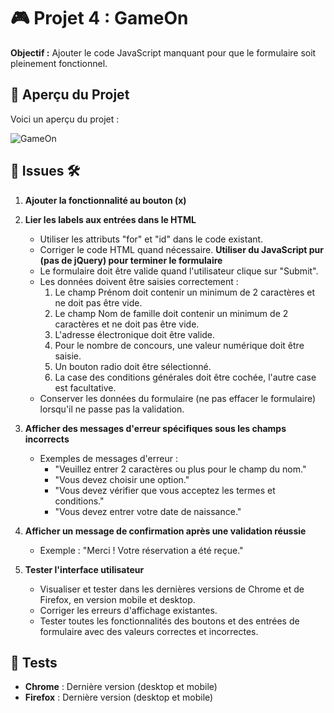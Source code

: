 # 🎮 Projet 4 : GameOn

**Objectif :** Ajouter le code JavaScript manquant pour que le formulaire soit pleinement fonctionnel.

## 🌟 Aperçu du Projet

Voici un aperçu du projet :

![GameOn](./images/HomePage.png)

## 🔧 Issues 🛠️

1. **Ajouter la fonctionnalité au bouton (x)**

2. **Lier les labels aux entrées dans le HTML**

   - Utiliser les attributs "for" et "id" dans le code existant.
   - Corriger le code HTML quand nécessaire.
     **Utiliser du JavaScript pur (pas de jQuery) pour terminer le formulaire**
   - Le formulaire doit être valide quand l'utilisateur clique sur "Submit".
   - Les données doivent être saisies correctement :
     1. Le champ Prénom doit contenir un minimum de 2 caractères et ne doit pas être vide.
     2. Le champ Nom de famille doit contenir un minimum de 2 caractères et ne doit pas être vide.
     3. L'adresse électronique doit être valide.
     4. Pour le nombre de concours, une valeur numérique doit être saisie.
     5. Un bouton radio doit être sélectionné.
     6. La case des conditions générales doit être cochée, l'autre case est facultative.
   - Conserver les données du formulaire (ne pas effacer le formulaire) lorsqu'il ne passe pas la validation.

3. **Afficher des messages d'erreur spécifiques sous les champs incorrects**

   - Exemples de messages d'erreur :
     - "Veuillez entrer 2 caractères ou plus pour le champ du nom."
     - "Vous devez choisir une option."
     - "Vous devez vérifier que vous acceptez les termes et conditions."
     - "Vous devez entrer votre date de naissance."

4. **Afficher un message de confirmation après une validation réussie**

   - Exemple : "Merci ! Votre réservation a été reçue."

5. **Tester l'interface utilisateur**
   - Visualiser et tester dans les dernières versions de Chrome et de Firefox, en version mobile et desktop.
   - Corriger les erreurs d'affichage existantes.
   - Tester toutes les fonctionnalités des boutons et des entrées de formulaire avec des valeurs correctes et incorrectes.

## 🧪 Tests

- **Chrome** : Dernière version (desktop et mobile)
- **Firefox** : Dernière version (desktop et mobile)

